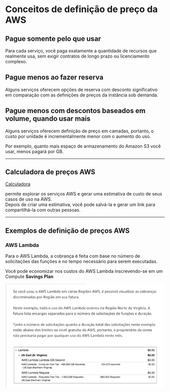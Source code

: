 # Conceitos de definição de preço da AWS

## Pague somente pelo que usar
Para cada serviço, você paga exatamente a quantidade de recursos que realmente usa, sem exigir contratos de longo prazo ou licenciamento complexo. 

## Pague menos ao fazer reserva
Alguns serviços oferecem opções de reserva com desconto significativo em comparação com as definições de preços da instância sob demanda.


## Pague menos com descontos baseados em volume, quando usar mais
Alguns serviços oferecem definição de preço em camadas, portanto, o custo por unidade é incrementalmente menor com o aumento do uso.

Por exemplo, quanto mais espaço de armazenamento do Amazon S3 você usar, menos pagará por GB.

---

## Calculadora de preços AWS
[Calculadora](https://calculator.aws/#/)

permite explorar os serviços AWS e gerar uma estimativa de custo de seus casos de uso na AWS.  
Depois de criar uma estimativa, você pode salvá-la e gerar um link para compartilhá-la com outras pessoas.

---

## Exemplos de definição de preços AWS

### AWS Lambda
Para o AWS Lambda, a cobrança é feita com base no número de solicitações das funções e no tempo necessário para serem executadas.

Você pode economizar nos custos do AWS Lambda inscrevendo-se em um Compute **Savings Plan**

![Definicao Preco Lambda](../../../_images/AWS-Cloud-Practitioner-Essentials/Modulo8/lambdadefpreco.png)